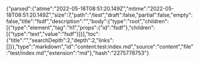 {"parsed":{"atime":"2022-05-18T08:51:20.149Z","mtime":"2022-05-18T08:51:20.149Z","size":7,"path":"/test","draft":false,"partial":false,"empty":false,"title":"fsdf","description":"","body":{"type":"root","children":[{"type":"element","tag":"h1","props":{"id":"fsdf"},"children":[{"type":"text","value":"fsdf"}]}],"toc":{"title":"","searchDepth":2,"depth":2,"links":[]}},"type":"markdown","id":"content:test:index.md","source":"content","file":"test/index.md","extension":"md"},"hash":"2275778753"}